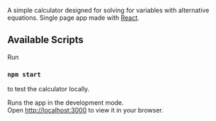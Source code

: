 A simple calculator designed for solving for variables with alternative equations.
Single page app made with [React](https://reactjs.org).

## Available Scripts

Run
### `npm start`
to test the calculator locally.

Runs the app in the development mode.\
Open [http://localhost:3000](http://localhost:3000) to view it in your browser.
